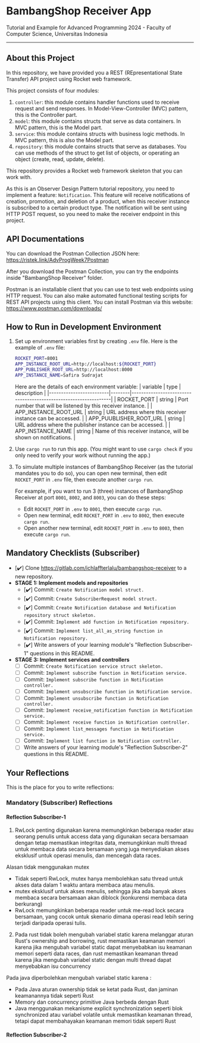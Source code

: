 # BambangShop Receiver App
Tutorial and Example for Advanced Programming 2024 - Faculty of Computer Science, Universitas Indonesia

---

## About this Project
In this repository, we have provided you a REST (REpresentational State Transfer) API project using Rocket web framework.

This project consists of four modules:
1.  `controller`: this module contains handler functions used to receive request and send responses.
    In Model-View-Controller (MVC) pattern, this is the Controller part.
2.  `model`: this module contains structs that serve as data containers.
    In MVC pattern, this is the Model part.
3.  `service`: this module contains structs with business logic methods.
    In MVC pattern, this is also the Model part.
4.  `repository`: this module contains structs that serve as databases.
    You can use methods of the struct to get list of objects, or operating an object (create, read, update, delete).

This repository provides a Rocket web framework skeleton that you can work with.

As this is an Observer Design Pattern tutorial repository, you need to implement a feature: `Notification`.
This feature will receive notifications of creation, promotion, and deletion of a product, when this receiver instance is subscribed to a certain product type.
The notification will be sent using HTTP POST request, so you need to make the receiver endpoint in this project.

## API Documentations

You can download the Postman Collection JSON here: https://ristek.link/AdvProgWeek7Postman

After you download the Postman Collection, you can try the endpoints inside "BambangShop Receiver" folder.

Postman is an installable client that you can use to test web endpoints using HTTP request.
You can also make automated functional testing scripts for REST API projects using this client.
You can install Postman via this website: https://www.postman.com/downloads/

## How to Run in Development Environment
1.  Set up environment variables first by creating `.env` file.
    Here is the example of `.env` file:
    ```bash
    ROCKET_PORT=8001
    APP_INSTANCE_ROOT_URL=http://localhost:${ROCKET_PORT}
    APP_PUBLISHER_ROOT_URL=http://localhost:8000
    APP_INSTANCE_NAME=Safira Sudrajat
    ```
    Here are the details of each environment variable:
    | variable                | type   | description                                                     |
    |-------------------------|--------|-----------------------------------------------------------------|
    | ROCKET_PORT             | string | Port number that will be listened by this receiver instance.    |
    | APP_INSTANCE_ROOT_URL   | string | URL address where this receiver instance can be accessed.       |
    | APP_PUUBLISHER_ROOT_URL | string | URL address where the publisher instance can be accessed.       |
    | APP_INSTANCE_NAME       | string | Name of this receiver instance, will be shown on notifications. |
2.  Use `cargo run` to run this app.
    (You might want to use `cargo check` if you only need to verify your work without running the app.)
3.  To simulate multiple instances of BambangShop Receiver (as the tutorial mandates you to do so),
    you can open new terminal, then edit `ROCKET_PORT` in `.env` file, then execute another `cargo run`.

    For example, if you want to run 3 (three) instances of BambangShop Receiver at port `8001`, `8002`, and `8003`, you can do these steps:
    -   Edit `ROCKET_PORT` in `.env` to `8001`, then execute `cargo run`.
    -   Open new terminal, edit `ROCKET_PORT` in `.env` to `8002`, then execute `cargo run`.
    -   Open another new terminal, edit `ROCKET_PORT` in `.env` to `8003`, then execute `cargo run`.

## Mandatory Checklists (Subscriber)
-   [✔️] Clone https://gitlab.com/ichlaffterlalu/bambangshop-receiver to a new repository.
-   **STAGE 1: Implement models and repositories**
    -   [✔️] Commit: `Create Notification model struct.`
    -   [✔️] Commit: `Create SubscriberRequest model struct.`
    -   [✔️] Commit: `Create Notification database and Notification repository struct skeleton.`
    -   [✔️] Commit: `Implement add function in Notification repository.`
    -   [✔️] Commit: `Implement list_all_as_string function in Notification repository.`
    -   [✔️] Write answers of your learning module's "Reflection Subscriber-1" questions in this README.
-   **STAGE 3: Implement services and controllers**
    -   [ ] Commit: `Create Notification service struct skeleton.`
    -   [ ] Commit: `Implement subscribe function in Notification service.`
    -   [ ] Commit: `Implement subscribe function in Notification controller.`
    -   [ ] Commit: `Implement unsubscribe function in Notification service.`
    -   [ ] Commit: `Implement unsubscribe function in Notification controller.`
    -   [ ] Commit: `Implement receive_notification function in Notification service.`
    -   [ ] Commit: `Implement receive function in Notification controller.`
    -   [ ] Commit: `Implement list_messages function in Notification service.`
    -   [ ] Commit: `Implement list function in Notification controller.`
    -   [ ] Write answers of your learning module's "Reflection Subscriber-2" questions in this README.

## Your Reflections
This is the place for you to write reflections:

### Mandatory (Subscriber) Reflections

#### Reflection Subscriber-1
1. RwLock penting digunakan karena memungkinkan beberapa reader atau seorang penulis untuk access data yang digunakan secara bersamaan dengan tetap memastikan integritas data, memungkinkan multi thread untuk membaca data secara bersamaan yang juga menyediakan akses eksklusif untuk operasi menulis, dan mencegah data races.

Alasan tidak menggunakan mutex
- Tidak seperti RwLock, mutex hanya membolehkan satu thread untuk akses data dalam 1 waktu antara membaca atau menulis.
- mutex eksklusif untuk akses menulis, sehingga jika ada banyak akses membaca secara bersamaan akan diblock (konkurensi membaca data berkurang)
- RwLock memungkinkan beberapa reader untuk me-read lock secara bersamaan, yang cocok untuk skenario dimana operasi read lebih sering terjadi daripada operasi tulis.
2. Pada rust tidak boleh mengubah variabel static karena melanggar aturan Rust's ownership and borrowing, rust memastikan keamanan memori karena jika mengubah variabel static dapat menyebabkan isu keamanan memori seperti data races, dan rust memastikan keamanan thread karena jika mengubah variabel static dengan multi thread dapat menyebabkan isu concurrency

Pada java diperbolehkan mengubah variabel static karena :
- Pada Java aturan ownership tidak se ketat pada Rust, dan jaminan keamanannya tidak seperti Rust
- Memory dan concurrency primitive Java berbeda dengan Rust
- Java menggunakan mekanisme explicit synchronization seperti blok synchronized atau variabel volatile untuk memastikan keamanan thread, tetapi dapat membahayakan keamanan memori tidak seperti Rust

#### Reflection Subscriber-2
